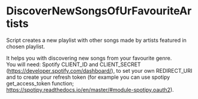 # DiscoverNewSongsOfUrFavouriteArtists
Script creates a new playlist with other songs made by artists featured in chosen playlist.

It helps you with discovering new songs from your favourite genre.                  
You will need:
Spotify CLIENT_ID and CLIENT_SECRET (https://developer.spotify.com/dashboard/),
to set your own REDIRECT_URI and to create your refresh token (for example you can use spotipy get_access_token function; https://spotipy.readthedocs.io/en/master/#module-spotipy.oauth2).
